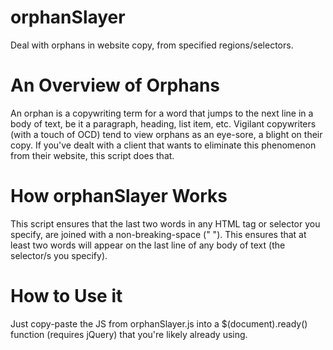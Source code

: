 orphanSlayer
============

Deal with orphans in website copy, from specified regions/selectors.

An Overview of Orphans
======================

An orphan is a copywriting term for a word that jumps to the next line in a body of text, be it a paragraph, heading, list item, etc. Vigilant copywriters (with a touch of OCD) tend to view orphans as an eye-sore, a blight on their copy. If you've dealt with a client that wants to eliminate this phenomenon from their website, this script does that.

How orphanSlayer Works
======================

This script ensures that the last two words in any HTML tag or selector you specify, are joined with a non-breaking-space ("&nbsp;"). This ensures that at least two words will appear on the last line of any body of text (the selector/s you specify).

How to Use it
=============

Just copy-paste the JS from orphanSlayer.js into a $(document).ready() function (requires jQuery) that you're likely already using.
